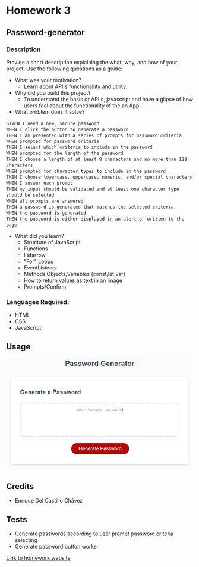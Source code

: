 # Homework 3

## Password-generator
### Description
Provide a short description explaining the what, why, and how of your project. Use the following questions as a guide:
- What was your motivation?
  - Learn about API's functionallity and utility.
- Why did you build this project? 
  - To understand the basis of API's, javascript and have a glipse of how users feel about the functionality of the an App.
- What problem does it solve?
```
GIVEN I need a new, secure password
WHEN I click the button to generate a password
THEN I am presented with a series of prompts for password criteria
WHEN prompted for password criteria
THEN I select which criteria to include in the password
WHEN prompted for the length of the password
THEN I choose a length of at least 8 characters and no more than 128 characters
WHEN prompted for character types to include in the password
THEN I choose lowercase, uppercase, numeric, and/or special characters
WHEN I answer each prompt
THEN my input should be validated and at least one character type should be selected
WHEN all prompts are answered
THEN a password is generated that matches the selected criteria
WHEN the password is generated
THEN the password is either displayed in an alert or written to the page
```
- What did you learn?
  - Structure of JavaScript
  - Functions
  - Fatarrow
  - "For" Loops
  - EventListener
  - Methods,Objects,Variables (const,let,var)
  - How to return values as text in an image
  - Prompts/Confirm

### Lenguages Required:
- HTML
- CSS
- JavaScript

## Usage

![ The Password Generator application displays a red button to "Generate Password."](./Assets/03-javascript-homework-demo.png)


## Credits
- Enrique Del Castillo Chávez

## Tests
- Generate passwords according to user prompt password criteria selecting
- Generate password button works

[Link to homework website](https://enrique246.github.io/password-generator/ "Password-Generator")